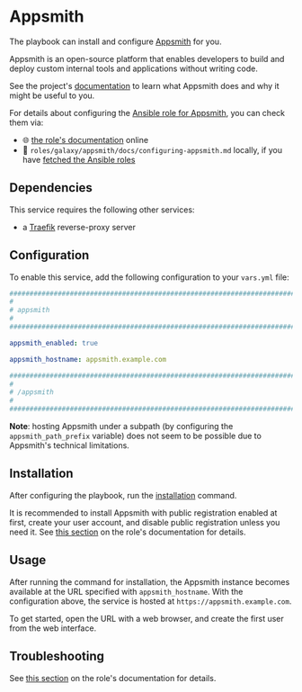 <!--
SPDX-FileCopyrightText: 2020 - 2024 MDAD project contributors
SPDX-FileCopyrightText: 2020 - 2024 Slavi Pantaleev
SPDX-FileCopyrightText: 2020 Aaron Raimist
SPDX-FileCopyrightText: 2020 Chris van Dijk
SPDX-FileCopyrightText: 2020 Dominik Zajac
SPDX-FileCopyrightText: 2020 Mickaël Cornière
SPDX-FileCopyrightText: 2022 François Darveau
SPDX-FileCopyrightText: 2022 Julian Foad
SPDX-FileCopyrightText: 2022 Warren Bailey
SPDX-FileCopyrightText: 2023 Antonis Christofides
SPDX-FileCopyrightText: 2023 Felix Stupp
SPDX-FileCopyrightText: 2023 Julian-Samuel Gebühr
SPDX-FileCopyrightText: 2023 Pierre 'McFly' Marty
SPDX-FileCopyrightText: 2024 - 2025 Suguru Hirahara

SPDX-License-Identifier: AGPL-3.0-or-later
-->

# Appsmith

The playbook can install and configure [Appsmith](https://www.appsmith.com/) for you.

Appsmith is an open-source platform that enables developers to build and deploy custom internal tools and applications without writing code.

See the project's [documentation](https://docs.appsmith.com/) to learn what Appsmith does and why it might be useful to you.

For details about configuring the [Ansible role for Appsmith](https://github.com/mother-of-all-self-hosting/ansible-role-appsmith), you can check them via:
- 🌐 [the role's documentation](https://github.com/mother-of-all-self-hosting/ansible-role-appsmith/blob/main/docs/configuring-appsmith.md) online
- 📁 `roles/galaxy/appsmith/docs/configuring-appsmith.md` locally, if you have [fetched the Ansible roles](../installing.md)

## Dependencies

This service requires the following other services:

- a [Traefik](traefik.md) reverse-proxy server

## Configuration

To enable this service, add the following configuration to your `vars.yml` file:

```yaml
########################################################################
#                                                                      #
# appsmith                                                             #
#                                                                      #
########################################################################

appsmith_enabled: true

appsmith_hostname: appsmith.example.com

########################################################################
#                                                                      #
# /appsmith                                                            #
#                                                                      #
########################################################################
```

**Note**: hosting Appsmith under a subpath (by configuring the `appsmith_path_prefix` variable) does not seem to be possible due to Appsmith's technical limitations.

## Installation

After configuring the playbook, run the [installation](../installing.md) command.

It is recommended to install Appsmith with public registration enabled at first, create your user account, and disable public registration unless you need it. See [this section](https://github.com/mother-of-all-self-hosting/ansible-role-appsmith/blob/main/docs/configuring-appsmith.md#installing) on the role's documentation for details.

## Usage

After running the command for installation, the Appsmith instance becomes available at the URL specified with `appsmith_hostname`. With the configuration above, the service is hosted at `https://appsmith.example.com`.

To get started, open the URL with a web browser, and create the first user from the web interface.

## Troubleshooting

See [this section](https://github.com/mother-of-all-self-hosting/ansible-role-appsmith/blob/main/docs/configuring-appsmith.md#troubleshooting) on the role's documentation for details.
